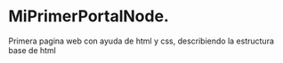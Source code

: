 # MiPrimerPortalNode.
Primera pagina web con ayuda de html y css, describiendo la estructura base de html
